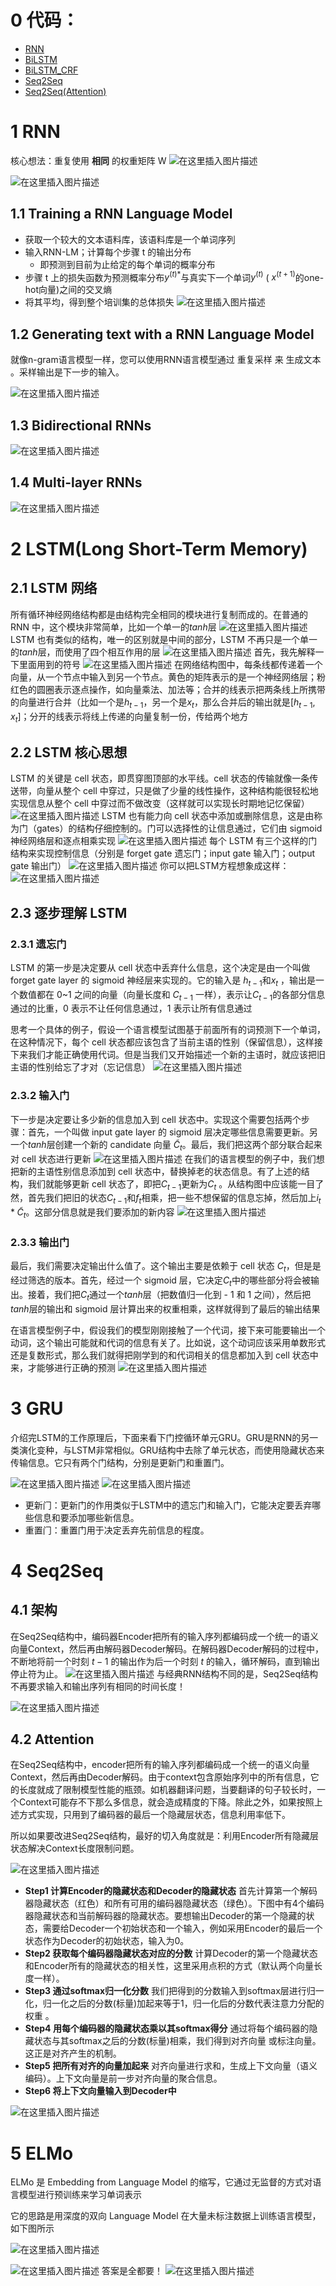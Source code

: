 ﻿# 0 代码：
- [RNN](https://github.com/ForestsKing/NLP-Study/blob/master/demo/RNN.ipynb)
- [BiLSTM](https://github.com/ForestsKing/NLP-Study/blob/master/demo/BiLSTM.ipynb)
- [BiLSTM_CRF](https://github.com/ForestsKing/NLP-Study/blob/master/demo/biLSTM_CRF.ipynb)
- [Seq2Seq](https://github.com/ForestsKing/NLP-Study/blob/master/demo/Seq2Seq.ipynb)
- [Seq2Seq(Attention)](https://github.com/ForestsKing/NLP-Study/blob/master/demo/Seq2Seq(Attention).ipynb)

# 1 RNN
核⼼想法：重复使⽤ **相同** 的权重矩阵 W
![在这里插入图片描述](https://img-blog.csdnimg.cn/20210211222908171.png?x-oss-process=image/watermark,type_ZmFuZ3poZW5naGVpdGk,shadow_10,text_aHR0cHM6Ly9ibG9nLmNzZG4ubmV0L3dlaXhpbl80NDg1NzY4OA==,size_16,color_FFFFFF,t_70#pic_center)


![在这里插入图片描述](https://img-blog.csdnimg.cn/20210211222920929.png?x-oss-process=image/watermark,type_ZmFuZ3poZW5naGVpdGk,shadow_10,text_aHR0cHM6Ly9ibG9nLmNzZG4ubmV0L3dlaXhpbl80NDg1NzY4OA==,size_16,color_FFFFFF,t_70#pic_center)


## 1.1 Training a RNN Language Model
- 获取⼀个较⼤的⽂本语料库，该语料库是⼀个单词序列
- 输⼊RNN-LM；计算每个步骤 t 的输出分布
  - 即预测到⽬前为⽌给定的每个单词的概率分布
- 步骤 t 上的损失函数为预测概率分布$y^{(t)*}$与真实下⼀个单词$y^{(t)}$ ( $x^{(t+1)}$的one-hot向量)之间的交叉熵
- 将其平均，得到整个培训集的总体损失
![在这里插入图片描述](https://img-blog.csdnimg.cn/20210211223226546.png?x-oss-process=image/watermark,type_ZmFuZ3poZW5naGVpdGk,shadow_10,text_aHR0cHM6Ly9ibG9nLmNzZG4ubmV0L3dlaXhpbl80NDg1NzY4OA==,size_16,color_FFFFFF,t_70#pic_center)

## 1.2 Generating text with a RNN Language Model
就像n-gram语⾔模型⼀样，您可以使⽤RNN语⾔模型通过 重复采样 来 ⽣成⽂本 。采样输出是下⼀步的输⼊。

![在这里插入图片描述](https://img-blog.csdnimg.cn/2021021122374939.png?x-oss-process=image/watermark,type_ZmFuZ3poZW5naGVpdGk,shadow_10,text_aHR0cHM6Ly9ibG9nLmNzZG4ubmV0L3dlaXhpbl80NDg1NzY4OA==,size_16,color_FFFFFF,t_70#pic_center)
## 1.3 Bidirectional RNNs
![在这里插入图片描述](https://img-blog.csdnimg.cn/20210211231315182.png?x-oss-process=image/watermark,type_ZmFuZ3poZW5naGVpdGk,shadow_10,text_aHR0cHM6Ly9ibG9nLmNzZG4ubmV0L3dlaXhpbl80NDg1NzY4OA==,size_16,color_FFFFFF,t_70#pic_center)
## 1.4 Multi-layer RNNs

![在这里插入图片描述](https://img-blog.csdnimg.cn/20210211231455481.png?x-oss-process=image/watermark,type_ZmFuZ3poZW5naGVpdGk,shadow_10,text_aHR0cHM6Ly9ibG9nLmNzZG4ubmV0L3dlaXhpbl80NDg1NzY4OA==,size_16,color_FFFFFF,t_70#pic_center)
# 2 LSTM(Long Short-Term Memory)
## 2.1 LSTM 网络
所有循环神经网络结构都是由结构完全相同的模块进行复制而成的。在普通的 RNN 中，这个模块非常简单，比如一个单一的$tanh$层
![在这里插入图片描述](https://img-blog.csdnimg.cn/20210223100117656.png?x-oss-process=image/watermark,type_ZmFuZ3poZW5naGVpdGk,shadow_10,text_aHR0cHM6Ly9ibG9nLmNzZG4ubmV0L3dlaXhpbl80NDg1NzY4OA==,size_16,color_FFFFFF,t_70#pic_center)
LSTM 也有类似的结构，唯一的区别就是中间的部分，LSTM 不再只是一个单一的$tanh$层，而使用了四个相互作用的层
![在这里插入图片描述](https://img-blog.csdnimg.cn/20210223100157986.png?x-oss-process=image/watermark,type_ZmFuZ3poZW5naGVpdGk,shadow_10,text_aHR0cHM6Ly9ibG9nLmNzZG4ubmV0L3dlaXhpbl80NDg1NzY4OA==,size_16,color_FFFFFF,t_70#pic_center)
首先，我先解释一下里面用到的符号
![在这里插入图片描述](https://img-blog.csdnimg.cn/20210223100233266.png#pic_center)
在网络结构图中，每条线都传递着一个向量，从一个节点中输入到另一个节点。黄色的矩阵表示的是一个神经网络层；粉红色的圆圈表示逐点操作，如向量乘法、加法等；合并的线表示把两条线上所携带的向量进行合并（比如一个是$h_{t-1}$，另一个是$x_t$，那么合并后的输出就是$[h_{t-1},x_t]$；分开的线表示将线上传递的向量复制一份，传给两个地方
## 2.2 LSTM 核心思想
LSTM 的关键是 cell 状态，即贯穿图顶部的水平线。cell 状态的传输就像一条传送带，向量从整个 cell 中穿过，只是做了少量的线性操作，这种结构能很轻松地实现信息从整个 cell 中穿过而不做改变（这样就可以实现长时期地记忆保留）
![在这里插入图片描述](https://img-blog.csdnimg.cn/20210223100639445.png?x-oss-process=image/watermark,type_ZmFuZ3poZW5naGVpdGk,shadow_10,text_aHR0cHM6Ly9ibG9nLmNzZG4ubmV0L3dlaXhpbl80NDg1NzY4OA==,size_16,color_FFFFFF,t_70#pic_center)
LSTM 也有能力向 cell 状态中添加或删除信息，这是由称为门（gates）的结构仔细控制的。门可以选择性的让信息通过，它们由 sigmoid 神经网络层和逐点相乘实现
![在这里插入图片描述](https://img-blog.csdnimg.cn/20210223100809333.png#pic_center)
每个 LSTM 有三个这样的门结构来实现控制信息（分别是 forget gate 遗忘门；input gate 输入门；output gate 输出门）
![在这里插入图片描述](https://img-blog.csdnimg.cn/20210211230600378.png?x-oss-process=image/watermark,type_ZmFuZ3poZW5naGVpdGk,shadow_10,text_aHR0cHM6Ly9ibG9nLmNzZG4ubmV0L3dlaXhpbl80NDg1NzY4OA==,size_16,color_FFFFFF,t_70#pic_center)
你可以把LSTM⽅程想象成这样：
![在这里插入图片描述](https://img-blog.csdnimg.cn/2021021123065989.png?x-oss-process=image/watermark,type_ZmFuZ3poZW5naGVpdGk,shadow_10,text_aHR0cHM6Ly9ibG9nLmNzZG4ubmV0L3dlaXhpbl80NDg1NzY4OA==,size_16,color_FFFFFF,t_70#pic_center)
## 2.3 逐步理解 LSTM
### 2.3.1 遗忘门
LSTM 的第一步是决定要从 cell 状态中丢弃什么信息，这个决定是由一个叫做 forget gate layer 的 sigmoid 神经层来实现的。它的输入是  $h_{t-1}$和$x_t$ ，输出是一个数值都在 0~1 之间的向量（向量长度和 $C_{t-1}$ 一样），表示让$C_{t-1}$的各部分信息通过的比重，0 表示不让任何信息通过，1 表示让所有信息通过

思考一个具体的例子，假设一个语言模型试图基于前面所有的词预测下一个单词，在这种情况下，每个 cell 状态都应该包含了当前主语的性别（保留信息），这样接下来我们才能正确使用代词。但是当我们又开始描述一个新的主语时，就应该把旧主语的性别给忘了才对（忘记信息）
![在这里插入图片描述](https://img-blog.csdnimg.cn/20210223101043485.png?x-oss-process=image/watermark,type_ZmFuZ3poZW5naGVpdGk,shadow_10,text_aHR0cHM6Ly9ibG9nLmNzZG4ubmV0L3dlaXhpbl80NDg1NzY4OA==,size_16,color_FFFFFF,t_70#pic_center)
### 2.3.2 输入门
下一步是决定要让多少新的信息加入到 cell 状态中。实现这个需要包括两个步骤：首先，一个叫做 input gate layer 的 sigmoid 层决定哪些信息需要更新。另一个$tanh$层创建一个新的 candidate 向量 $\widetilde C_t$。最后，我们把这两个部分联合起来对 cell 状态进行更新
![在这里插入图片描述](https://img-blog.csdnimg.cn/2021022310145581.png?x-oss-process=image/watermark,type_ZmFuZ3poZW5naGVpdGk,shadow_10,text_aHR0cHM6Ly9ibG9nLmNzZG4ubmV0L3dlaXhpbl80NDg1NzY4OA==,size_16,color_FFFFFF,t_70#pic_center)
在我们的语言模型的例子中，我们想把新的主语性别信息添加到 cell 状态中，替换掉老的状态信息。有了上述的结构，我们就能够更新 cell 状态了，即把$C_{t-1}$更新为$C_t$ 。从结构图中应该能一目了然，首先我们把旧的状态$C_{t-1}$和$f_t$相乘，把一些不想保留的信息忘掉，然后加上$i_t*\widetilde C_t$。这部分信息就是我们要添加的新内容
![在这里插入图片描述](https://img-blog.csdnimg.cn/20210223101717350.png?x-oss-process=image/watermark,type_ZmFuZ3poZW5naGVpdGk,shadow_10,text_aHR0cHM6Ly9ibG9nLmNzZG4ubmV0L3dlaXhpbl80NDg1NzY4OA==,size_16,color_FFFFFF,t_70#pic_center)
### 2.3.3 输出门
最后，我们需要决定输出什么值了。这个输出主要是依赖于 cell 状态 $C_t$，但是是经过筛选的版本。首先，经过一个 sigmoid 层，它决定$C_t$中的哪些部分将会被输出。接着，我们把$C_t$通过一个$tanh$层（把数值归一化到 - 1 和 1 之间），然后把$tanh$层的输出和 sigmoid 层计算出来的权重相乘，这样就得到了最后的输出结果

在语言模型例子中，假设我们的模型刚刚接触了一个代词，接下来可能要输出一个动词，这个输出可能就和代词的信息有关了。比如说，这个动词应该采用单数形式还是复数形式，那么我们就得把刚学到的和代词相关的信息都加入到 cell 状态中来，才能够进行正确的预测
![在这里插入图片描述](https://img-blog.csdnimg.cn/20210223102107168.png?x-oss-process=image/watermark,type_ZmFuZ3poZW5naGVpdGk,shadow_10,text_aHR0cHM6Ly9ibG9nLmNzZG4ubmV0L3dlaXhpbl80NDg1NzY4OA==,size_16,color_FFFFFF,t_70#pic_center)
# 3 GRU
介绍完LSTM的工作原理后，下面来看下门控循环单元GRU。GRU是RNN的另一类演化变种，与LSTM非常相似。GRU结构中去除了单元状态，而使用隐藏状态来传输信息。它只有两个门结构，分别是更新门和重置门。

![在这里插入图片描述](https://img-blog.csdnimg.cn/20210211230950846.png?x-oss-process=image/watermark,type_ZmFuZ3poZW5naGVpdGk,shadow_10,text_aHR0cHM6Ly9ibG9nLmNzZG4ubmV0L3dlaXhpbl80NDg1NzY4OA==,size_16,color_FFFFFF,t_70#pic_center)
![在这里插入图片描述](https://img-blog.csdnimg.cn/20210223113444881.png?x-oss-process=image/watermark,type_ZmFuZ3poZW5naGVpdGk,shadow_10,text_aHR0cHM6Ly9ibG9nLmNzZG4ubmV0L3dlaXhpbl80NDg1NzY4OA==,size_16,color_FFFFFF,t_70#pic_center)


- 更新⻔：更新门的作用类似于LSTM中的遗忘门和输入门，它能决定要丢弃哪些信息和要添加哪些新信息。
- 重置⻔：重置门用于决定丢弃先前信息的程度。
# 4 Seq2Seq
## 4.1 架构
在Seq2Seq结构中，编码器Encoder把所有的输入序列都编码成一个统一的语义向量Context，然后再由解码器Decoder解码。在解码器Decoder解码的过程中，不断地将前一个时刻 $t-1$ 的输出作为后一个时刻 $t$ 的输入，循环解码，直到输出停止符为止。
![在这里插入图片描述](https://img-blog.csdnimg.cn/20210223120202969.png?x-oss-process=image/watermark,type_ZmFuZ3poZW5naGVpdGk,shadow_10,text_aHR0cHM6Ly9ibG9nLmNzZG4ubmV0L3dlaXhpbl80NDg1NzY4OA==,size_16,color_FFFFFF,t_70#pic_center)
与经典RNN结构不同的是，Seq2Seq结构不再要求输入和输出序列有相同的时间长度！


![在这里插入图片描述](https://img-blog.csdnimg.cn/2021021211440027.png?x-oss-process=image/watermark,type_ZmFuZ3poZW5naGVpdGk,shadow_10,text_aHR0cHM6Ly9ibG9nLmNzZG4ubmV0L3dlaXhpbl80NDg1NzY4OA==,size_16,color_FFFFFF,t_70#pic_center)
## 4.2 Attention
在Seq2Seq结构中，encoder把所有的输入序列都编码成一个统一的语义向量Context，然后再由Decoder解码。由于context包含原始序列中的所有信息，它的长度就成了限制模型性能的瓶颈。如机器翻译问题，当要翻译的句子较长时，一个Context可能存不下那么多信息，就会造成精度的下降。除此之外，如果按照上述方式实现，只用到了编码器的最后一个隐藏层状态，信息利用率低下。

所以如果要改进Seq2Seq结构，最好的切入角度就是：利用Encoder所有隐藏层状态解决Context长度限制问题。

![在这里插入图片描述](https://img-blog.csdnimg.cn/20210212122122116.png?x-oss-process=image/watermark,type_ZmFuZ3poZW5naGVpdGk,shadow_10,text_aHR0cHM6Ly9ibG9nLmNzZG4ubmV0L3dlaXhpbl80NDg1NzY4OA==,size_16,color_FFFFFF,t_70#pic_center)

- **Step1 计算Encoder的隐藏状态和Decoder的隐藏状态**
  首先计算第一个解码器隐藏状态（红色）和所有可用的编码器隐藏状态（绿色）。下图中有4个编码器隐藏状态和当前解码器的隐藏状态。要想输出Decoder的第一个隐藏的状态，需要给Decoder一个初始状态和一个输入，例如采用Encoder的最后一个状态作为Decoder的初始状态，输入为0。
- **Step2 获取每个编码器隐藏状态对应的分数**
  计算Decoder的第一个隐藏状态和Encoder所有的隐藏状态的相关性，这里采用点积的方式（默认两个向量长度一样）。
- **Step3 通过softmax归一化分数**
  我们把得到的分数输入到softmax层进行归一化，归一化之后的分数(标量)加起来等于1，归一化后的分数代表注意力分配的权重 。
- **Step4 用每个编码器的隐藏状态乘以其softmax得分**
  通过将每个编码器的隐藏状态与其softmax之后的分数(标量)相乘，我们得到对齐向量 或标注向量。这正是对齐产生的机制。
- **Step5 把所有对齐的向量加起来**
  对齐向量进行求和，生成上下文向量（语义编码）。上下文向量是前一步对齐向量的聚合信息。
- **Step6 将上下文向量输入到Decoder中**

![在这里插入图片描述](https://img-blog.csdnimg.cn/20210223121648339.gif#pic_center#pic_center)
# 5 ELMo

ELMo 是 Embedding from Language Model 的缩写，它通过无监督的方式对语言模型进行预训练来学习单词表示

它的思路是用深度的双向 Language Model 在大量未标注数据上训练语言模型，如下图所示

![在这里插入图片描述](https://img-blog.csdnimg.cn/20210224115831822.png?x-oss-process=image/watermark,type_ZmFuZ3poZW5naGVpdGk,shadow_10,text_aHR0cHM6Ly9ibG9nLmNzZG4ubmV0L3dlaXhpbl80NDg1NzY4OA==,size_16,color_FFFFFF,t_70#pic_center)

![在这里插入图片描述](https://img-blog.csdnimg.cn/202102241159324.png?x-oss-process=image/watermark,type_ZmFuZ3poZW5naGVpdGk,shadow_10,text_aHR0cHM6Ly9ibG9nLmNzZG4ubmV0L3dlaXhpbl80NDg1NzY4OA==,size_16,color_FFFFFF,t_70#pic_center)
答案是全都要！
![在这里插入图片描述](https://img-blog.csdnimg.cn/2021022411595527.png?x-oss-process=image/watermark,type_ZmFuZ3poZW5naGVpdGk,shadow_10,text_aHR0cHM6Ly9ibG9nLmNzZG4ubmV0L3dlaXhpbl80NDg1NzY4OA==,size_16,color_FFFFFF,t_70#pic_center)